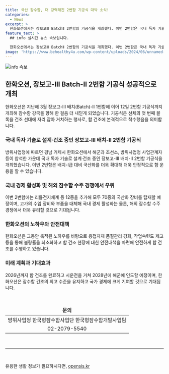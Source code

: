 ```yaml
---
title: 국산 잠수함, 더 강력해진 2번함 기공식 대박 소식!
categories:
  - News
excerpt: >
  한화오션에서는 장보고Ⅲ BatchⅡ 2번함의 기공식을 개최했다. 이번 2번함은 국내 독자 기술로 설계·건조 중이며, 배치I급 대비 국산화를 더욱 확대해 안정적으로 함 운용을 할 수 있을 것으로 예상된다. 수입 장비와 부품을 대체해 국내경제 활성화를 이끌고, 해외 잠수함 수주 경쟁에서 경쟁력을 키우는 것으로 기대된다. 또한 안전성과 생산 품질을 향상시키기 위해 노력하고 있으며, 해당 잠수함은 리튬전지체계와 최신 기술을 적용하여 성능이 대폭 향상되었다. 해당 프로젝트는 국내 잠수함 건조 기술의 우수성을 알리는 계기가 될 것으로 기대된다.
feature_text: >
  ## info 실시간 뉴스 속보입니다.

  한화오션에서는 장보고Ⅲ BatchⅡ 2번함의 기공식을 개최했다. 이번 2번함은 국내 독자 기술로 설계·건조 중이며, 배치I급 대비 국산화를 더욱 확대해 안정적으로 함 운용을 할 수 있을 것으로 예상된다. 수입 장비와 부품을 대체해 국내경제 활성화를 이끌고, 해외 잠수함 수주 경쟁에서 경쟁력을 키우는 것으로 기대된다. 또한 안전성과 생산 품질을 향상시키기 위해 노력하고 있으며, 해당 잠수함은 리튬전지체계와 최신 기술을 적용하여 성능이 대폭 향상되었다. 해당 프로젝트는 국내 잠수함 건조 기술의 우수성을 알리는 계기가 될 것으로 기대된다.
image: 'https://www.behealthy4u.com/wp-content/uploads/2024/06/unnamed-file.png'
---
```


<p><img src="https://www.behealthy4u.com/wp-content/uploads/2024/06/unnamed-file.png" alt="info 속보" /></p>

<h2 data-ke-size="size26">한화오션, 장보고-Ⅲ Batch-Ⅱ 2번함 기공식 성공적으로 개최</h2>

<p data-ke-size="size16">한화오션은 지난해 3월 장보고-Ⅲ 배치(Batch)-Ⅱ 1번함에 이어 12일 2번함 기공식까지 개최해 잠수함 강국을 향해 한 걸음 더 내딛게 되었습니다. 기공식은 선체의 첫 번째 블록을 건조 선대에 자리 잡아 거치하는 행사로, 함 건조에 본격적으로 착수했음을 의미합니다.</p>

<h3 data-ke-size="size24">국내 독자 기술로 설계·건조 중인 장보고-Ⅲ 배치-Ⅱ 2번함 기공식</h3>

<p data-ke-size="size16">방위사업청에 따르면 경남 거제시 한화오션에서 해군과 조선소, 방위사업청 사업관계자 등이 참석한 가운데 국내 독자 기술로 설계·건조 중인 장보고-Ⅲ 배치-Ⅱ 2번함 기공식을 개최했습니다. 이번 2번함은 배치-I급 대비 국산화를 더욱 확대해 더욱 안정적으로 함 운용을 할 수 있습니다.</p>

<h3 data-ke-size="size24">국내 경제 활성화 및 해외 잠수함 수주 경쟁에서 우위</h3>

<p data-ke-size="size16">이번 2번함에는 리튬전지체계 등 12종을 추가해 모두 70종의 국산화 장비를 탑재할 예정이며, 고가의 수입 장비와 부품을 대체해 국내 경제 활성화는 물론, 해외 잠수함 수주 경쟁에서 더욱 유리할 것으로 기대됩니다.</p>

<h3 data-ke-size="size24">한화오션의 노하우와 안전대책</h3>

<p data-ke-size="size16">한화오션은 그동안 축적된 노하우를 바탕으로 용접자재 품질관리 강화, 작업숙련도 제고 등을 통해 불량률을 최소화하고 함 건조 현장에 대한 안전대책을 마련해 안전하게 함 건조를 수행하고 있습니다.</p>

<h3 data-ke-size="size24">미래 계획과 기대효과</h3>

<p data-ke-size="size16">2026년까지 함 건조를 완료하고 시운전을 거쳐 2028년에 해군에 인도할 예정이며, 한화오션은 잠수함 건조의 최고 수준을 유지하고 국가 경제에 크게 기여할 것으로 기대됩니다.</p>

<p data-ke-size="size16">&nbsp;</p>

<table>
<thead>
<tr>
<td style="text-align: center; height: 17px;"><b>문의</b></td>
</tr>
</thead>
<tbody>
<tr>
<td style="text-align: center; height: 17px;">방위사업청 한국형잠수함사업단 한국형잠수함개발사업팀</td>
</tr>
<tr>
<td style="text-align: center; height: 17px;">02-2079-5540</td>
</tr>
</tbody>
</table>

<p data-ke-size="size16">&nbsp;</p>

<hr>

<p data-ke-size="size16">&nbsp;</p>
유용한 생활 정보가 필요하시다면, <a href="https://opensis.kr" rel="dofollow">opensis.kr</a>


